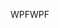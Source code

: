 <span data-ttu-id="777af-101">WPF</span><span class="sxs-lookup"><span data-stu-id="777af-101">WPF</span></span>